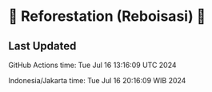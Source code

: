 
# 🌳 Reforestation (Reboisasi) 🌲

## Last Updated

GitHub Actions time: Tue Jul 16 13:16:09 UTC 2024

Indonesia/Jakarta time: Tue Jul 16 20:16:09 WIB 2024
